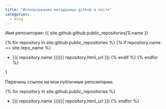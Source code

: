 ```yaml
---
title: "Использование метаданных github в посте"
categories:
  - blog
---
```


Имя репозитория: {{ site.github.github.public_repositories[1].name }}

{% for repository in site.github.public_repositories %}
  {% if repository.name == site.repo_name %}
  * [{{ repository.name }}]({{ repository.html_url }})
  {% endif %}
{% endfor %} 

1

Перечень ссылок на мои публичные репозитории:

{% for repository in site.github.public_repositories %}
  * [{{ repository.name }}]({{ repository.html_url }})
{% endfor %}